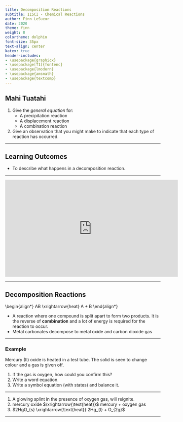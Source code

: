 ```yaml
---
title: Decomposition Reactions
subtitle: 11SCI - Chemical Reactions
author: Finn LeSueur
date: 2020
theme: finn
weight: 8
colortheme: dolphin
font-size: 35px
text-align: center
katex: true
header-includes:
- \usepackage{graphicx}
- \usepackage[T1]{fontenc}
- \usepackage{lmodern}
- \usepackage{amsmath}
- \usepackage{textcomp}
---
```


## Mahi Tuatahi

1. Give the _general equation_ for:
    - A precipitation reaction
    - A displacement reaction
    - A combination reaction
2. Give an observation that you might make to indicate that each type of reaction has occurred.

---

## Learning Outcomes

- To describe what happens in a decomposition reaction.

---

<iframe width="560" height="315" src="https://www.youtube.com/embed/_Y1alDuXm6A" frameborder="0" allow="accelerometer; autoplay; encrypted-media; gyroscope; picture-in-picture" allowfullscreen></iframe>

---

## Decomposition Reactions

\begin{align*}
    AB \xrightarrow{heat} A + B
\end{align*}


- A reaction where one compound is split apart to form two products. It is the reverse of __combination__ and a lot of energy is required for the reaction to occur.
- Metal carbonates decompose to metal oxide and carbon dioxide gas

---

### Example

Mercury (II) oxide is heated in a test tube. The solid is seen to change colour and a gas is given off.

1. If the gas is oxygen, how could you confirm this?
2. Write a word equation.
3. Write a symbol equation (with states) and balance it.

---

1. A glowing splint in the presence of oxygen gas, will reignite.
2. mercury oxide $\xrightarrow{\text{heat}}$ mercury + oxygen gas
2. $2HgO_{s} \xrightarrow{\text{heat}} 2Hg_{l} + O_{2g}$

---

